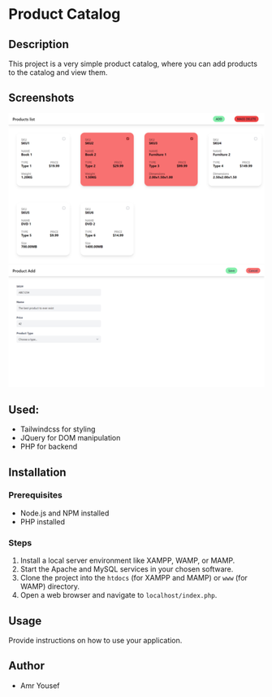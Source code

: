 ﻿# Product Catalog

## Description
This project is a very simple product catalog, where you can add products to the catalog and view them. 

## Screenshots
![Product's list](./designs/screenshots/list.png)
![Adding product](./designs/screenshots/add.png)

## Used:
- Tailwindcss for styling
- JQuery for DOM manipulation
- PHP for backend

## Installation

### Prerequisites
- Node.js and NPM installed
- PHP installed

### Steps
1. Install a local server environment like XAMPP, WAMP, or MAMP.
2. Start the Apache and MySQL services in your chosen software.
3. Clone the project into the `htdocs` (for XAMPP and MAMP) or `www` (for WAMP) directory.
4. Open a web browser and navigate to `localhost/index.php`.

## Usage
Provide instructions on how to use your application.

## Author
- Amr Yousef